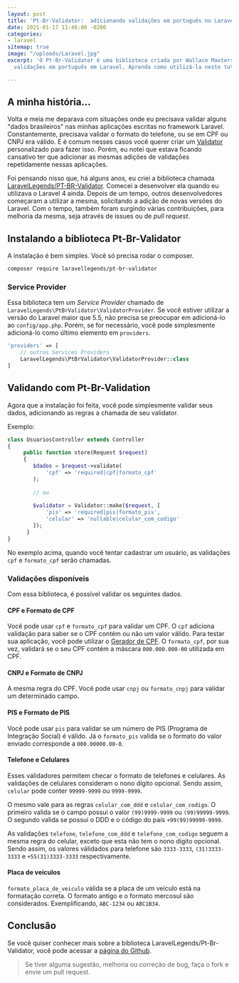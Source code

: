 ```yaml
---
layout: post
title: 'Pt-Br-Validator:  adicionando validações em português no Laravel'
date: 2021-01-17 11:46:00 -0200
categories:
- laravel
sitemap: true
image: "/uploads/Laravel.jpg"
excerpt: 'O Pt-Br-Validator é uma biblioteca criada por Wallace Maxters para adicionar
  validações em português em Laravel. Aprenda como utilizá-la neste tutorial. '

---
```

## A minha história...

Volta e meia me deparava com situações onde eu precisava validar alguns "dados brasileiros" nas minhas aplicações escritas no framework Laravel. Constantemente, precisava validar o formato do telefone, ou se em CPF ou CNPJ era válido. E é comum nesses casos você querer criar um [Validator](https://laravel.com/docs/8.x/validation) personalizado para fazer isso. Porém,  eu notei que estava ficando cansativo ter que adicionar as mesmas adições de validações repetidamente nessas aplicações.

Foi pensando nisso que, há alguns anos, eu criei a biblioteca chamada [LaravelLegends/PT-BR-Validator](https://github.com/LaravelLegends/pt-br-validator). Comecei a desenvolver ela quando eu utilizava o Laravel 4 ainda.  Depois de um tempo, outros desenvolvedores começaram a utilizar a mesma, solicitando a adição de novas versões do Laravel. Com o tempo, também foram surgindo várias contribuições, para melhoria da mesma, seja através de issues ou de _pull request_.

## Instalando a biblioteca Pt-Br-Validator

A instalação é bem simples. Você só precisa rodar o composer.

```bash
composer require laravellegends/pt-br-validator
```

### Service Provider

Essa biblioteca tem um _Service Provider_ chamado de `LaravelLegends\PtBrValidator\ValidatorProvider`. Se você estiver utilizar a versão do Laravel maior que 5.5, não precisa se preocupar em adicioná-lo ao `config/app.php`. Porém, se for necessário, você pode simplesmente adicioná-lo como último elemento em `providers`.

```php
'providers' => [
    // outros Services Providers
    LaravelLegends\PtBrValidator\ValidatorProvider::class
]
```

## Validando com Pt-Br-Validation

Agora que a instalação foi feita, você pode simplesmente validar seus dados, adicionando as regras a chamada de seu validator.

Exemplo:

```php
class UsuariosController extends Controller
{
     public function store(Request $request)
     {
     	$dados = $request->validate(
        	'cpf' => 'required|cpf|formato_cpf'
        );
        
        // ou 
        
        $validator = Validator::make($request, [
            'pis' => 'required|pis|formato_pis',
            'celular' => 'nullable|celular_com_codigo'
        ]);
      }
}
```

No exemplo acima, quando você tentar cadastrar um usuário, as validações `cpf` e `formato_cpf` serão chamadas.

### Validações disponíveis

Com essa biblioteca,  é possível validar os seguintes dados.

#### CPF e Formato de CPF

Você pode usar `cpf` e `formato_cpf` para validar um CPF.
O `cpf` adiciona validação para saber se o CPF contém ou não um valor válido. Para testar sua aplicação, você pode utilizar o [Gerador de CPF](https://www.geradordecpf.org/).
O `formato_cpf`, por sua vez, validará se o seu CPF contém a máscara `000.000.000-00`  utilizada em CPF.

#### CNPJ e Formato de CNPJ

A mesma regra do CPF. Você pode usar `cnpj` ou `formato_cnpj` para validar um determinado campo.

#### PIS e Formato de PIS

Você pode usar `pis` para validar se um número de PIS (Programa de Integração Social) é válido. Já o `formato_pis` valida se o formato do valor enviado corresponde a `000.00000.00-0`.

#### Telefone e Celulares

Esses validadores permitem checar o formato de telefones e celulares.
As validações de celulares consideram o nono dígito opcional. Sendo assim, `celular` pode conter `99999-9999` ou `9999-9999`.

O mesmo vale para as regras `celular_com_ddd` e `celular_com_codigo`. O primeiro valida se o campo possui o valor `(99)9999-9999` ou `(99)99999-9999`. O segundo valida se possui o DDD e o código do país `+99(99)99999-9999`.

As validações `telefone`, `telefone_com_ddd` e `telefone_com_codigo` seguem a mesma regra do celular, exceto que esta não tem o nono dígito opcional. Sendo assim, os valores válidados para telefone são `3333-3333`, `(31)3333-3333` e `+55(31)3333-3333` respectivamente.

#### Placa de veículos

`formato_placa_de_veiculo` valida se a placa de um veículo está na formatação correta. O formato antigo e o formato mercosul são considerados. Exemplificando, `ABC-1234` ou `ABC1B34`.

## Conclusão

Se você quiser conhecer mais sobre a biblioteca LaravelLegends/Pt-Br-Validator, você pode acessar a [página do Github](https://github.com/LaravelLegends/pt-br-validator).

> Se tiver alguma sugestão, melhoria ou correção de bug, faça o fork e envie um pull request.